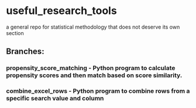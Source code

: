# useful_research_tools
a general repo for statistical methodology that does not deserve its own section 

## Branches:
### propensity_score_matching - Python program to calculate propensity scores and then match based on score similarity.

### combine_excel_rows - Python program to combine rows from a specific search value and column
